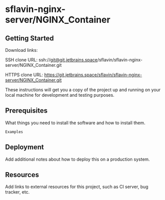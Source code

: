 # sflavin-nginx-server/NGINX_Container



## Getting Started

Download links:

SSH clone URL: ssh://git@git.jetbrains.space/sflavin/sflavin-nginx-server/NGINX_Container.git

HTTPS clone URL: https://git.jetbrains.space/sflavin/sflavin-nginx-server/NGINX_Container.git



These instructions will get you a copy of the project up and running on your local machine for development and testing purposes.

## Prerequisites

What things you need to install the software and how to install them.

```
Examples
```

## Deployment

Add additional notes about how to deploy this on a production system.

## Resources

Add links to external resources for this project, such as CI server, bug tracker, etc.
